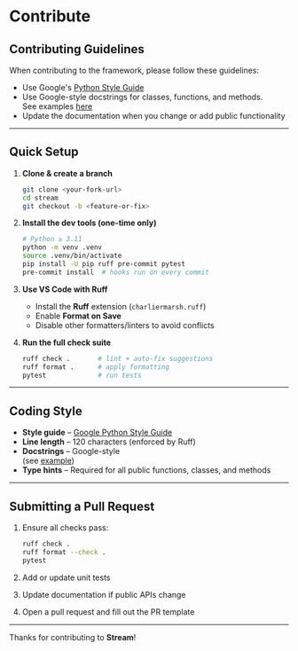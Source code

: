 # Contribute

## Contributing Guidelines

When contributing to the framework, please follow these guidelines:

- Use Google's [Python Style Guide](https://google.github.io/styleguide/pyguide.html)
- Use Google-style docstrings for classes, functions, and methods.  
  See examples [here](https://sphinxcontrib-napoleon.readthedocs.io/en/latest/example_google.html)
- Update the documentation when you change or add public functionality

---

## Quick Setup

1. **Clone & create a branch**

   ```bash
   git clone <your-fork-url>
   cd stream
   git checkout -b <feature-or-fix>
   ```

2. **Install the dev tools (one-time only)**

   ```bash
   # Python ≥ 3.11
   python -m venv .venv
   source .venv/bin/activate
   pip install -U pip ruff pre-commit pytest
   pre-commit install  # hooks run on every commit
   ```

3. **Use VS Code with Ruff**

   - Install the **Ruff** extension (`charliermarsh.ruff`)
   - Enable **Format on Save**
   - Disable other formatters/linters to avoid conflicts

4. **Run the full check suite**

   ```bash
   ruff check .       # lint + auto-fix suggestions
   ruff format .      # apply formatting
   pytest             # run tests
   ```

---

## Coding Style

- **Style guide** – [Google Python Style Guide](https://google.github.io/styleguide/pyguide.html)
- **Line length** – 120 characters (enforced by Ruff)
- **Docstrings** – Google-style  
  (see [example](https://sphinxcontrib-napoleon.readthedocs.io/en/latest/example_google.html))
- **Type hints** – Required for all public functions, classes, and methods

---

## Submitting a Pull Request

1. Ensure all checks pass:

   ```bash
   ruff check .
   ruff format --check .
   pytest
   ```

2. Add or update unit tests  
3. Update documentation if public APIs change  
4. Open a pull request and fill out the PR template

---

Thanks for contributing to **Stream**!
